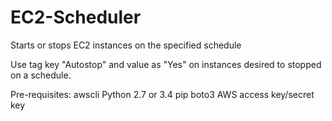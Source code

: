 # EC2-Scheduler
Starts or stops EC2 instances on the specified schedule

Use tag key "Autostop" and value as "Yes" on instances desired to stopped on a schedule.

Pre-requisites:
awscli
Python 2.7 or 3.4
pip
boto3
AWS access key/secret key
